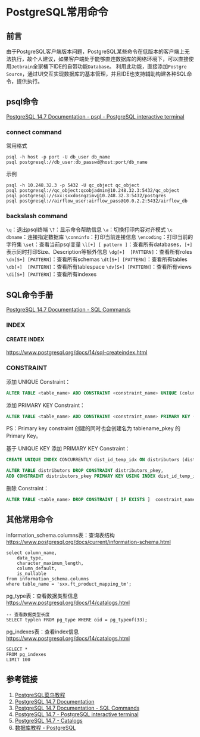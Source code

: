 # PostgreSQL常用命令

## 前言

由于PostgreSQL客户端版本问题，PostgreSQL某些命令在低版本的客户端上无法执行，故个人建议，如果客户端处于能够直连数据库的网络环境下，可以直接使用`Jetbrain`全家桶下IDE的自带功能`Database`。
利用此功能，直接添加`Postgre Source`，通过UI交互实现数据库的基本管理，并且IDE也支持辅助构建各种SQL命令，提供执行。


## psql命令

[PostgreSQL 14.7 Documentation - psql - PostgreSQL interactive terminal](https://www.postgresql.org/docs/14/app-psql.html)


### connect command

常用格式
```postgresql
psql -h host -p port -U db_user db_name
psql postgresql://db_user:db_passwd@host:port/db_name
```

示例
```postgresql
psql -h 10.248.32.3 -p 5432 -U qc_object qc_object
psql postgresql://qc_object:qcobjadmin@10.248.32.3:5432/qc_object
psql postgresql://sxx:sxxdosngzimv@10.248.32.3:5432/postgres
psql postgresql://airflow_user:airflow_pass@10.0.2.2:5432/airflow_db
```


### backslash command

`\q`：退出psql终端
`\?`：显示命令帮助信息
`\a`：切换打印内容对齐模式
`\c dbname`：连接指定数据库
`\conninfo`：打印当前连接信息
`\encoding`：打印当前的字符集
`\set`：查看当前psql变量
`\l[+] [ pattern ]`：查看所有databases，`[+]`表示同时打印Size、Description等额外信息
`\dg[+]  [PATTERN]`：查看所有roles
`\dn[S+] [PATTERN]`：查看所有schemas
`\dt[S+] [PATTERN]`：查看所有tables
`\db[+]  [PATTERN]`：查看所有tablespace
`\dv[S+] [PATTERN]`：查看所有views
`\di[S+] [PATTERN]`：查看所有indexes


## SQL命令手册

[PostgreSQL 14.7 Documentation - SQL Commands](https://www.postgresql.org/docs/14/sql-commands.html)


### INDEX

#### CREATE INDEX

https://www.postgresql.org/docs/14/sql-createindex.html


### CONSTRAINT

添加 UNIQUE Constraint：
```SQL
ALTER TABLE <table_name> ADD CONSTRAINT <constraint_name> UNIQUE (column_name [, ... ])
```


添加 PRIMARY KEY Constraint：
```SQL
ALTER TABLE <table_name> ADD CONSTRAINT <constraint_name> PRIMARY KEY (column_name [, ... ])
```
PS：Primary key constraint 创建的同时也会创建名为 tablename_pkey 的 Primary Key。


基于 UNIQUE KEY 添加 PRIMARY KEY Constraint：
```sql
CREATE UNIQUE INDEX CONCURRENTLY dist_id_temp_idx ON distributors (dist_id);

ALTER TABLE distributors DROP CONSTRAINT distributors_pkey,
ADD CONSTRAINT distributors_pkey PRIMARY KEY USING INDEX dist_id_temp_idx;
```


删除 Constraint：
```SQL
ALTER TABLE <table_name> DROP CONSTRAINT [ IF EXISTS ]  constraint_name [ RESTRICT | CASCADE ]
```



## 其他常用命令

information_schema.columns表：查询表结构
https://www.postgresql.org/docs/current/information-schema.html

```mysql
select column_name,
    data_type,
    character_maximum_length,
    column_default,
    is_nullable
from information_schema.columns
where table_name = 'sxx.ft_product_mapping_tm';
```


pg_type表：查看数据类型信息
https://www.postgresql.org/docs/14/catalogs.html
```mysql
-- 查看数据类型长度
SELECT typlen FROM pg_type WHERE oid = pg_typeof(33);
```


pg_indexes表：查看index信息
https://www.postgresql.org/docs/14/catalogs.html
```mysql
SELECT *
FROM pg_indexes
LIMIT 100
```


## 参考链接

1. [PostgreSQL菜鸟教程](https://www.runoob.com/postgresql/postgresql-tutorial.html)
2. [PostgreSQL 14.7 Documentation](https://www.postgresql.org/docs/14/index.html)
3. [PostgreSQL 14.7 Documentation - SQL Commands](https://www.postgresql.org/docs/14/sql-commands.html)
4. [PostgreSQL 14.7 - PostgreSQL interactive terminal](https://www.postgresql.org/docs/14/app-psql.html)
5. [PostgreSQL 14.7 - Catalogs](https://www.postgresql.org/docs/14/catalogs.html)
6. [数据库教程 - PostgreSQL](https://www.sjkjc.com/postgresql/basic/)
